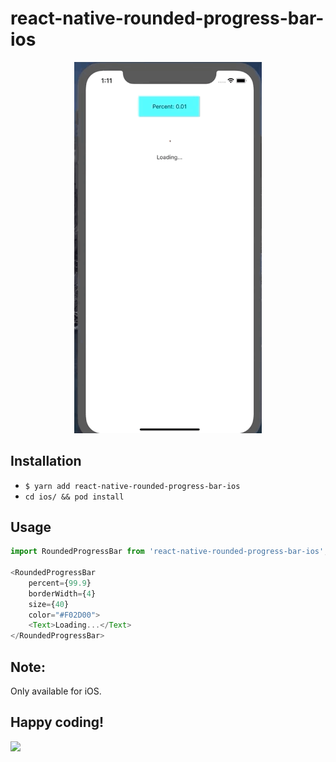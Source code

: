 # react-native-rounded-progress-bar-ios

<p align="center">	
  <img src="https://github.com/skantus/react-native-rounded-progress-bar/blob/master/screenshots/1.gif" width="300" />	
</p>

## Installation

- `$ yarn add react-native-rounded-progress-bar-ios`
- `cd ios/ && pod install`


## Usage
```javascript
import RoundedProgressBar from 'react-native-rounded-progress-bar-ios';

<RoundedProgressBar	
	percent={99.9}	
	borderWidth={4}	
	size={40}	
	color="#F02D00">	
	<Text>Loading...</Text>
</RoundedProgressBar>
```

## Note:

Only available for iOS.

## Happy coding!
<img src="https://media.giphy.com/media/fm5JqspHFgIXm/giphy.gif" width="300" />
